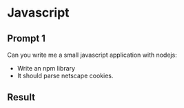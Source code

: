 # Javascript

## Prompt 1

Can you write me a small javascript application with nodejs:

- Write an npm library
- It should parse netscape cookies.

## Result
